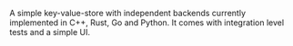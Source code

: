 A simple key-value-store with independent backends currently implemented in 
C++, Rust, Go and Python. It comes with integration level tests and a simple UI.
